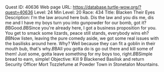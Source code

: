 Quest ID: 40636
Web page URL: https://database.turtle-wow.org/?quest=40636
Level: 24
Min Level: 20
Race: 434
Title: Blacken Their Eyes
Description: I'm the law around here bub. Dis the law and you dis me, dis me and I have my boys turn you into gunpowder for our bomb, got it?$B$BGood.$B$BSince you're already here, I got a business proposition for you. You get to smack some lizards, peace still stands, everybody wins eh?$B$BNow listen, leaving the pure comedy aside, we got some real issues with the basilisks around here. Why? Well because they can fit a goblin in their mouth bub, that's why.$B$BAll you gotta do is go out there and kill some of them! Just some, gotta leave something for my boys too, right.$B$BSimple bread to earn, simple!
Objective: Kill 9 Blackened Basilisk and return Security Officer Mort Tozzlefume at Powder Town in Stonetalon Mountains.
